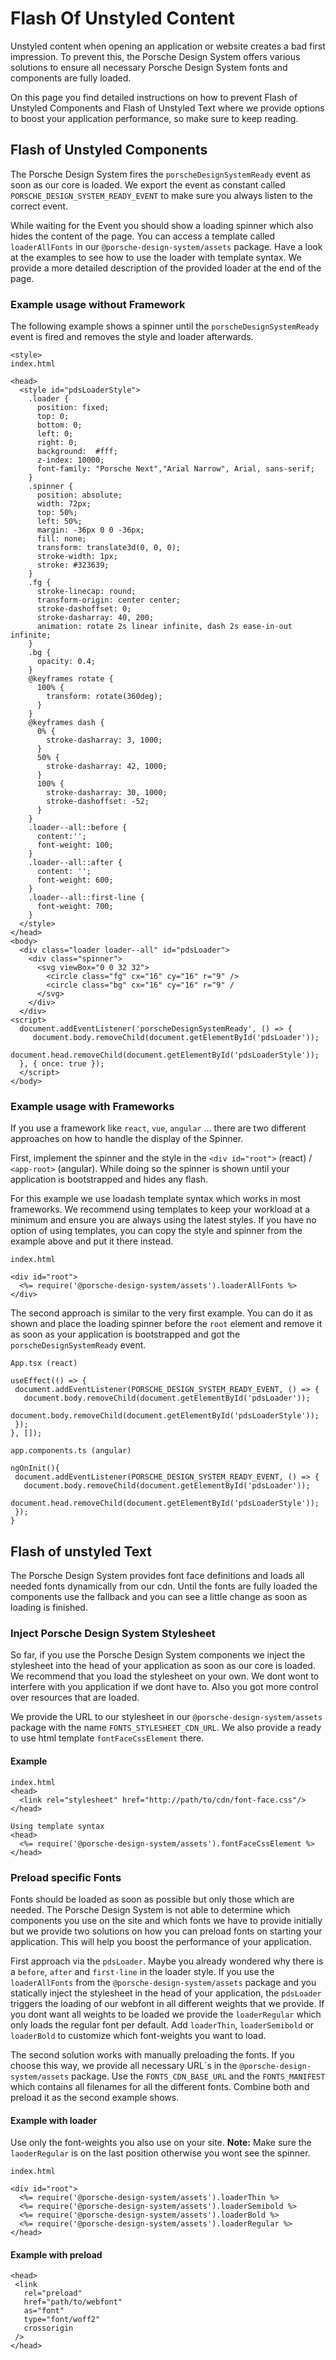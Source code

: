 # Flash Of Unstyled Content

Unstyled content when opening an application or website creates a bad first impression.
To prevent this, the Porsche Design System offers various solutions to ensure all necessary Porsche Design System fonts and components are fully loaded.

On this page you find detailed instructions on how to prevent Flash of Unstyled Components and Flash of Unstyled Text where we provide options to
boost your application performance, so make sure to keep reading.

## Flash of Unstyled Components

The Porsche Design System fires the `porscheDesignSystemReady` event as soon as our core is loaded.
We export the event as constant called `PORSCHE_DESIGN_SYSTEM_READY_EVENT` to make sure you always listen to the correct event.

While waiting for the Event you should show a loading spinner which also hides the content of the page.
You can access a template called `loaderAllFonts` in our `@porsche-design-system/assets` package. Have a look at the examples to see how to use the
loader with template syntax. We provide a more detailed description of the provided loader at the end of the page.

### Example usage without Framework

The following example shows a spinner until the `porscheDesignSystemReady` event is fired and removes the style and loader afterwards.

```
<style>
index.html

<head>
  <style id="pdsLoaderStyle">
    .loader {
      position: fixed;
      top: 0;
      bottom: 0;
      left: 0;
      right: 0;
      background:  #fff;
      z-index: 10000;
      font-family: "Porsche Next","Arial Narrow", Arial, sans-serif;
    }
    .spinner {
      position: absolute;
      width: 72px;
      top: 50%;
      left: 50%;
      margin: -36px 0 0 -36px;
      fill: none;
      transform: translate3d(0, 0, 0);
      stroke-width: 1px;
      stroke: #323639;
    }
    .fg {
      stroke-linecap: round;
      transform-origin: center center;
      stroke-dashoffset: 0;
      stroke-dasharray: 40, 200;
      animation: rotate 2s linear infinite, dash 2s ease-in-out infinite;
    }
    .bg {
      opacity: 0.4;
    }
    @keyframes rotate {
      100% {
        transform: rotate(360deg);
      }
    }
    @keyframes dash {
      0% {
        stroke-dasharray: 3, 1000;
      }
      50% {
        stroke-dasharray: 42, 1000;
      }
      100% {
        stroke-dasharray: 30, 1000;
        stroke-dashoffset: -52;
      }
    }
    .loader--all::before {
      content:'';
      font-weight: 100;
    }
    .loader--all::after {
      content: '';
      font-weight: 600;
    }
    .loader--all::first-line {
      font-weight: 700;
    }
  </style>
</head>
<body>
  <div class="loader loader--all" id="pdsLoader">
    <div class="spinner">
      <svg viewBox="0 0 32 32">
        <circle class="fg" cx="16" cy="16" r="9" />
        <circle class="bg" cx="16" cy="16" r="9" /
      </svg>
    </div>
  </div>
<script>
  document.addEventListener('porscheDesignSystemReady', () => {
     document.body.removeChild(document.getElementById('pdsLoader'));
     document.head.removeChild(document.getElementById('pdsLoaderStyle'));
  }, { once: true });
  </script>
</body>
``` 

### Example usage with Frameworks

If you use a framework like `react`, `vue`, `angular` ... there are two different approaches on how to handle the display of the Spinner.

First, implement the spinner and the style in the `<div id="root">` (react) / `<app-root>` (angular). While doing so the spinner is shown until your
application is bootstrapped and hides any flash.

For this example we use loadash template syntax which works in most frameworks. We recommend using templates to keep your workload at a minimum
and ensure you are always using the latest styles. If you have no option of using templates, you can copy the style and spinner from the example above and
put it there instead.

``` 
index.html

<div id="root">
  <%= require('@porsche-design-system/assets').loaderAllFonts %>
</div>
``` 

The second approach is similar to the very first example. You can do it as shown and place the loading spinner before the `root` element and remove
it as soon as your application is bootstrapped and got the `porscheDesignSystemReady` event.

``` 
App.tsx (react)

useEffect(() => {
 document.addEventListener(PORSCHE_DESIGN_SYSTEM_READY_EVENT, () => {
   document.body.removeChild(document.getElementById('pdsLoader'));
   document.body.removeChild(document.getElementById('pdsLoaderStyle'));
 });
}, []);

app.components.ts (angular)

ngOnInit(){
 document.addEventListener(PORSCHE_DESIGN_SYSTEM_READY_EVENT, () => {
   document.body.removeChild(document.getElementById('pdsLoader'));
   document.head.removeChild(document.getElementById('pdsLoaderStyle'));
 });
}
```

## Flash of unstyled Text

The Porsche Design System provides font face definitions and loads all needed fonts dynamically from our cdn. Until the fonts are fully loaded
the components use the fallback and you can see a little change as soon as loading is finished.

### Inject Porsche Design System Stylesheet

So far, if you use the Porsche Design System components we inject the stylesheet into the head of your application as soon as our core is loaded.
We recommend that you load the stylesheet on your own. We dont wont to interfere with you application if we dont have to. Also you got more
control over resources that are loaded.

We provide the URL to our stylesheet in our `@porsche-design-system/assets` package with the name `FONTS_STYLESHEET_CDN_URL`. We also
provide a ready to use html template `fontFaceCssElement` there.

#### Example

```
index.html
<head>
  <link rel="stylesheet" href="http://path/to/cdn/font-face.css"/>
</head>

Using template syntax
<head>
  <%= require('@porsche-design-system/assets').fontFaceCssElement %>
</head>
```

### Preload specific Fonts

Fonts should be loaded as soon as possible but only those which are needed. The Porsche Design System is not able to determine which components
you use on the site and which fonts we have to provide initially but we provide two solutions on how you can preload fonts on starting your application.
This will help you boost the performance of your application.

First approach via the `pdsLoader`. Maybe you already wondered why there is a `before`, `after` and  `first-line` in the loader style. If you use the
`loaderAllFonts` from the `@porsche-design-system/assets` package and you statically inject the stylesheet in the head of your application, the `pdsLoader` triggers
the loading of our webfont in all different weights that we provide.
If you dont want all weights to be loaded we provide the `loaderRegular` which only loads the regular font per default. Add `loaderThin`, `loaderSemibold` or `loaderBold`
to customize which font-weights you want to load.

The second solution works with manually preloading the fonts. If you choose this way, we provide all necessary URL´s in the `@porsche-design-system/assets` package.
Use the `FONTS_CDN_BASE_URL` and the `FONTS_MANIFEST` which contains all filenames for all the different fonts. Combine both
and preload it as the second example shows.

#### Example with loader

Use only the font-weights you also use on your site. 
**Note:** Make sure the `laoderRegular` is on the last position otherwise you wont see the spinner.

```
index.html

<div id="root">
  <%= require('@porsche-design-system/assets').loaderThin %>
  <%= require('@porsche-design-system/assets').loaderSemibold %>
  <%= require('@porsche-design-system/assets').loaderBold %>
  <%= require('@porsche-design-system/assets').loaderRegular %>
</head>
```

#### Example with preload

```
<head>
 <link
   rel="preload"
   href="path/to/webfont"
   as="font"
   type="font/woff2"
   crossorigin
 />
</head>
```